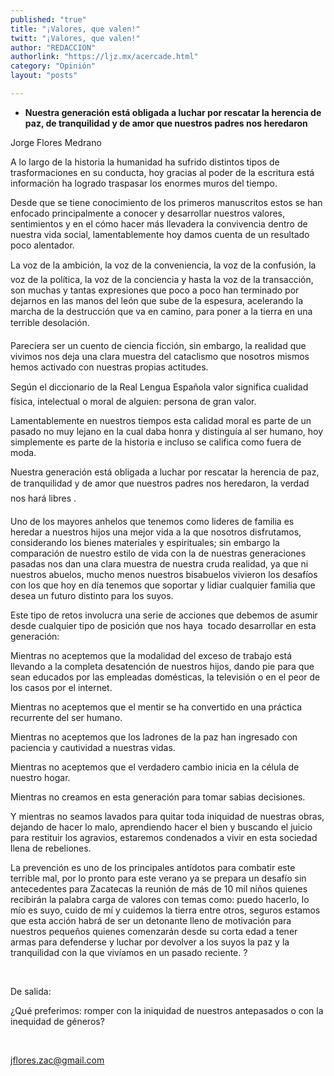 ```yaml
---
published: "true"
title: "¡Valores, que valen!"
twitt: "¡Valores, que valen!"
author: "REDACCION"
authorlink: "https://ljz.mx/acercade.html"
category: "Opinión"
layout: "posts"

---
```


*   **Nuestra generación está obligada a luchar por rescatar la herencia de paz, de tranquilidad y de amor que nuestros padres nos heredaron**


  Jorge Flores Medrano



  A lo largo de la historia la humanidad ha sufrido distintos tipos de trasformaciones en su conducta, hoy gracias al poder de la escritura está información ha logrado traspasar los enormes muros del tiempo.



  Desde que se tiene conocimiento de los primeros manuscritos estos se han enfocado principalmente a conocer y desarrollar nuestros valores, sentimientos y en el cómo hacer más llevadera la convivencia dentro de nuestra vida social, lamentablemente hoy damos cuenta de un resultado poco alentador.



  La voz de la ambición, la voz de la conveniencia, la voz de la confusión, la voz de la política, la voz de la conciencia y hasta la voz de la transacción, son muchas y tantas expresiones que poco a poco han terminado por dejarnos en las manos del león que sube de la espesura, acelerando la marcha de la destrucción que va en camino, para poner a la tierra en una terrible desolación.



  Pareciera ser un cuento de ciencia ficción, sin embargo, la realidad que vivimos nos deja una clara muestra del cataclismo que nosotros mismos hemos activado con nuestras propias actitudes.



  Según el diccionario de la Real Lengua Española valor significa cualidad física, intelectual o moral de alguien: persona de gran valor.



  Lamentablemente en nuestros tiempos esta calidad moral es parte de un pasado no muy lejano en la cual daba honra y distinguía al ser humano, hoy simplemente es parte de la historia e incluso se califica como fuera de moda.



  Nuestra generación está obligada a luchar por rescatar la herencia de paz, de tranquilidad y de amor que nuestros padres nos heredaron, la verdad nos hará libres .



  Uno de los mayores anhelos que tenemos como lideres de familia es heredar a nuestros hijos una mejor vida a la que nosotros disfrutamos, considerando los bienes materiales y espirituales; sin embargo la comparación de nuestro estilo de vida con la de nuestras generaciones pasadas nos dan una clara muestra de nuestra cruda realidad, ya que ni nuestros abuelos, mucho menos nuestros bisabuelos vivieron los desafíos con los que hoy en día tenemos que soportar y lidiar cualquier familia que desea un futuro distinto para los suyos.



  Este tipo de retos involucra una serie de acciones que debemos de asumir desde cualquier tipo de posición que nos haya  tocado desarrollar en esta generación:



  Mientras no aceptemos que la modalidad del exceso de trabajo está llevando a la completa desatención de nuestros hijos, dando pie para que sean educados por las empleadas domésticas, la televisión o en el peor de los casos por el internet.



  Mientras no aceptemos que el mentir se ha convertido en una práctica recurrente del ser humano.



  Mientras no aceptemos que los ladrones de la paz han ingresado con paciencia y cautividad a nuestras vidas.



  Mientras no aceptemos que el verdadero cambio inicia en la célula de nuestro hogar.



  Mientras no creamos en esta generación para tomar sabias decisiones.



  Y mientras no seamos lavados para quitar toda iniquidad de nuestras obras, dejando de hacer lo malo, aprendiendo hacer el bien y buscando el juicio para restituir los agravios, estaremos condenados a vivir en esta sociedad llena de rebeliones.



  La prevención es uno de los principales antídotos para combatir este terrible mal, por lo pronto para este verano ya se prepara un desafío sin antecedentes para Zacatecas la reunión de más de 10 mil niños quienes recibirán la palabra carga de valores con temas como: puedo hacerlo, lo mío es suyo, cuido de mí y cuidemos la tierra entre otros, seguros estamos que esta acción habrá de ser un detonante lleno de motivación para nuestros pequeños quienes comenzarán desde su corta edad a tener armas para defenderse y luchar por devolver a los suyos la paz y la tranquilidad con la que vivíamos en un pasado reciente. ?



   



  De salida:



  ¿Qué preferimos: romper con la iniquidad de nuestros antepasados o con la inequidad de géneros?



   



  jflores.zac@gmail.com

